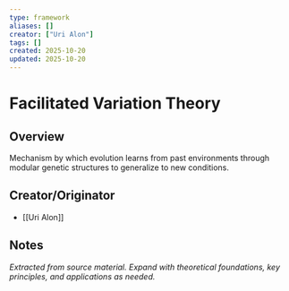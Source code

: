 ```yaml
---
type: framework
aliases: []
creator: ["Uri Alon"]
tags: []
created: 2025-10-20
updated: 2025-10-20
---
```


# Facilitated Variation Theory

## Overview

Mechanism by which evolution learns from past environments through modular genetic structures to generalize to new conditions.

## Creator/Originator

- [[Uri Alon]]

## Notes

*Extracted from source material. Expand with theoretical foundations, key principles, and applications as needed.*
